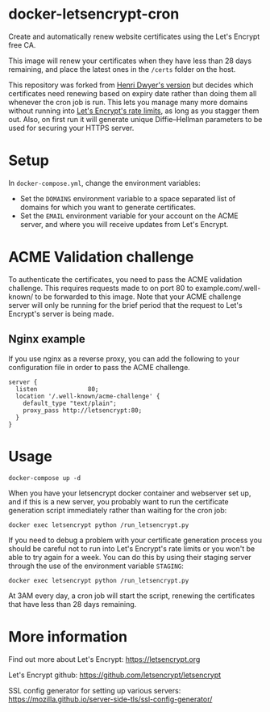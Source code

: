 # docker-letsencrypt-cron
Create and automatically renew website certificates using the Let's Encrypt free CA.

This image will renew your certificates when they have less than 28 days remaining, and place the latest ones in the `/certs` folder on the host.

This repository was forked from [Henri Dwyer's version](https://github.com/henridwyer/docker-letsencrypt-cron) but decides which certificates need renewing based on expiry date rather than doing them all whenever the cron job is run. This lets you manage many more domains without running into [Let's Encrypt's rate limits](https://community.letsencrypt.org/t/rate-limits-for-lets-encrypt/6769), as long as you stagger them out. Also, on first run it will generate unique Diffie–Hellman parameters to be used for securing your HTTPS server.

# Setup

In `docker-compose.yml`, change the environment variables:
- Set the `DOMAINS` environment variable to a space separated list of domains for which you want to generate certificates.
- Set the `EMAIL` environment variable for your account on the ACME server, and where you will receive updates from Let's Encrypt.

# ACME Validation challenge

To authenticate the certificates, you need to pass the ACME validation challenge. This requires requests made to on port 80 to example.com/.well-known/ to be forwarded to this image. Note that your ACME challenge server will only be running for the brief period that the request to Let's Encrypt's server is being made.

## Nginx example

If you use nginx as a reverse proxy, you can add the following to your configuration file in order to pass the ACME challenge.

``` nginx
server {
  listen              80;
  location '/.well-known/acme-challenge' {
    default_type "text/plain";
    proxy_pass http://letsencrypt:80;
  }
}

```

# Usage

```shell
docker-compose up -d
```

When you have your letsencrypt docker container and webserver set up, and if this is a new server, you probably want to run the certificate generation script immediately rather than waiting for the cron job:

```shell
docker exec letsencrypt python /run_letsencrypt.py
```

If you need to debug a problem with your certificate generation process you should be careful not to run into Let's Encrypt's rate limits or you won't be able to try again for a week. You can do this by using their staging server through the use of the environment variable `STAGING`:

```shell
docker exec letsencrypt python /run_letsencrypt.py
```

At 3AM every day, a cron job will start the script, renewing the certificates that have less than 28 days remaining.

# More information

Find out more about Let's Encrypt: https://letsencrypt.org

Let's Encrypt github: https://github.com/letsencrypt/letsencrypt

SSL config generator for setting up various servers: https://mozilla.github.io/server-side-tls/ssl-config-generator/
